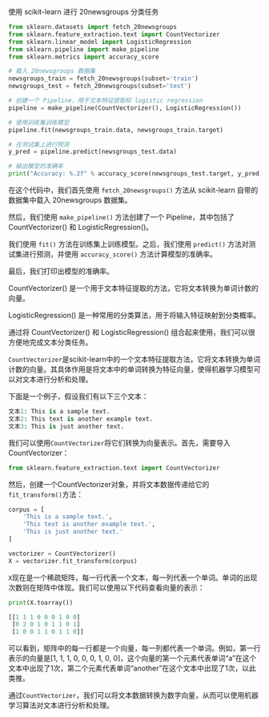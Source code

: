 使用 scikit-learn 进行 20newsgroups 分类任务

```python
from sklearn.datasets import fetch_20newsgroups
from sklearn.feature_extraction.text import CountVectorizer
from sklearn.linear_model import LogisticRegression
from sklearn.pipeline import make_pipeline
from sklearn.metrics import accuracy_score

# 载入 20newsgroups 数据集
newsgroups_train = fetch_20newsgroups(subset='train')
newsgroups_test = fetch_20newsgroups(subset='test')

# 创建一个 Pipeline，用于文本特征提取和 logistic regression
pipeline = make_pipeline(CountVectorizer(), LogisticRegression())

# 使用训练集训练模型
pipeline.fit(newsgroups_train.data, newsgroups_train.target)

# 在测试集上进行预测
y_pred = pipeline.predict(newsgroups_test.data)

# 输出模型的准确率
print("Accuracy: %.2f" % accuracy_score(newsgroups_test.target, y_pred))

```

在这个代码中，我们首先使用 `fetch_20newsgroups()` 方法从 scikit-learn 自带的数据集中载入 20newsgroups 数据集。

然后，我们使用 `make_pipeline()` 方法创建了一个 Pipeline，其中包括了 CountVectorizer() 和 LogisticRegression()。

我们使用 `fit()` 方法在训练集上训练模型。之后，我们使用 `predict()` 方法对测试集进行预测，并使用 `accuracy_score()` 方法计算模型的准确率。

最后，我们打印出模型的准确率。

CountVectorizer() 是一个用于文本特征提取的方法，它将文本转换为单词计数的向量。

LogisticRegression() 是一种常用的分类算法，用于将输入特征映射到分类概率。

通过将 CountVectorizer() 和 LogisticRegression() 组合起来使用，我们可以很方便地完成文本分类任务。



`CountVectorizer`是scikit-learn中的一个文本特征提取方法，它将文本转换为单词计数的向量。其具体作用是将文本中的单词转换为特征向量，使得机器学习模型可以对文本进行分析和处理。

下面是一个例子，假设我们有以下三个文本：

```python
文本1: This is a sample text.
文本2: This text is another example text.
文本3: This is just another text.
```

我们可以使用`CountVectorizer`将它们转换为向量表示。首先，需要导入CountVectorizer：

```python
from sklearn.feature_extraction.text import CountVectorizer
```

然后，创建一个CountVectorizer对象，并将文本数据传递给它的`fit_transform()`方法：

```python
corpus = [
    'This is a sample text.',
    'This text is another example text.',
    'This is just another text.'
]

vectorizer = CountVectorizer()
X = vectorizer.fit_transform(corpus)
```

`X`现在是一个稀疏矩阵，每一行代表一个文本，每一列代表一个单词。单词的出现次数则在矩阵中体现。我们可以使用以下代码查看向量的表示：

```python
print(X.toarray())
```

```python
[[1 1 1 0 0 0 1 0 0]
 [0 2 0 1 0 1 1 0 1]
 [1 0 0 1 1 0 1 1 0]]
```

可以看到，矩阵中的每一行都是一个向量，每一列都代表一个单词。例如，第一行表示的向量是[1, 1, 1, 0, 0, 0, 1, 0, 0]，这个向量的第一个元素代表单词“a”在这个文本中出现了1次，第二个元素代表单词“another”在这个文本中出现了1次，以此类推。

通过`CountVectorizer`，我们可以将文本数据转换为数字向量，从而可以使用机器学习算法对文本进行分析和处理。